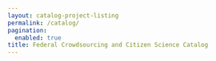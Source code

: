 ```yaml
---
layout: catalog-project-listing
permalink: /catalog/
pagination: 
  enabled: true
title: Federal Crowdsourcing and Citizen Science Catalog
---
```


